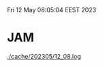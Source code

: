 Fri 12 May 08:05:04 EEST 2023
# JAM
<a href='./cache/202305/12_08.log'>./cache/202305/12_08.log</a>
